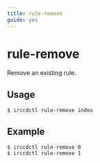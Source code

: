 ```yaml
---
title: rule-remove
guide: yes
---
```


# rule-remove

Remove an existing rule.

## Usage

```nohighlight
$ irccdctl rule-remove index 
```

## Example

```nohighlight
$ irccdctl rule-remove 0
$ irccdctl rule-remove 1
```
